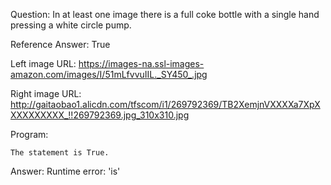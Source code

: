 Question: In at least one image there is a full coke bottle with a single hand pressing a white circle pump.

Reference Answer: True

Left image URL: https://images-na.ssl-images-amazon.com/images/I/51mLfvvuIIL._SY450_.jpg

Right image URL: http://gaitaobao1.alicdn.com/tfscom/i1/269792369/TB2XemjnVXXXXa7XpXXXXXXXXXX_!!269792369.jpg_310x310.jpg

Program:

```
The statement is True.
```
Answer: Runtime error: 'is'

